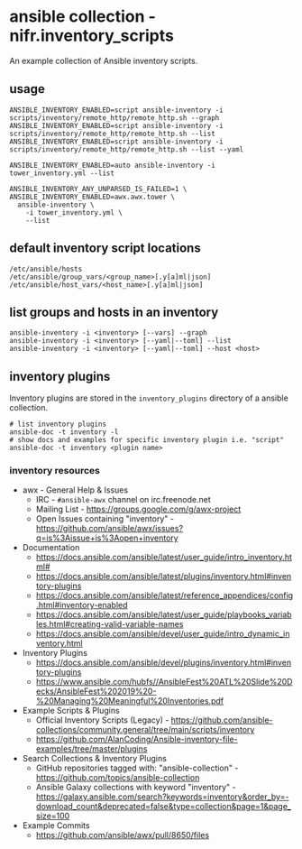 # ansible collection - nifr.inventory_scripts

An example collection of Ansible inventory scripts.

## usage

```
ANSIBLE_INVENTORY_ENABLED=script ansible-inventory -i scripts/inventory/remote_http/remote_http.sh --graph
ANSIBLE_INVENTORY_ENABLED=script ansible-inventory -i scripts/inventory/remote_http/remote_http.sh --list
ANSIBLE_INVENTORY_ENABLED=script ansible-inventory -i scripts/inventory/remote_http/remote_http.sh --list --yaml

ANSIBLE_INVENTORY_ENABLED=auto ansible-inventory -i tower_inventory.yml --list

ANSIBLE_INVENTORY_ANY_UNPARSED_IS_FAILED=1 \
ANSIBLE_INVENTORY_ENABLED=awx.awx.tower \
  ansible-inventory \
    -i tower_inventory.yml \
    --list
```

## default inventory script locations

```
/etc/ansible/hosts
/etc/ansible/group_vars/<group_name>[.y[a]ml|json]
/etc/ansible/host_vars/<host_name>[.y[a]ml|json]
```

## list groups and hosts in an inventory

```
ansible-inventory -i <inventory> [--vars] --graph
ansible-inventory -i <inventory> [--yaml|--toml] --list
ansible-inventory -i <inventory> [--yaml|--toml] --host <host>
```

## inventory plugins

Inventory plugins are stored in the `inventory_plugins` directory of a ansible collection.

```
# list inventory plugins
ansible-doc -t inventory -l
# show docs and examples for specific inventory plugin i.e. "script"
ansible-doc -t inventory <plugin name>
```

### inventory resources

* awx - General Help & Issues
  * IRC - `#ansible-awx` channel on irc.freenode.net
  * Mailing List - https://groups.google.com/g/awx-project
  * Open Issues containing "inventory" - https://github.com/ansible/awx/issues?q=is%3Aissue+is%3Aopen+inventory
* Documentation
  * https://docs.ansible.com/ansible/latest/user_guide/intro_inventory.html#
  * https://docs.ansible.com/ansible/latest/plugins/inventory.html#inventory-plugins
  * https://docs.ansible.com/ansible/latest/reference_appendices/config.html#inventory-enabled
  * https://docs.ansible.com/ansible/latest/user_guide/playbooks_variables.html#creating-valid-variable-names
  * https://docs.ansible.com/ansible/devel/user_guide/intro_dynamic_inventory.html
* Inventory Plugins
  * https://docs.ansible.com/ansible/devel/plugins/inventory.html#inventory-plugins
  * https://www.ansible.com/hubfs//AnsibleFest%20ATL%20Slide%20Decks/AnsibleFest%202019%20-%20Managing%20Meaningful%20Inventories.pdf
* Example Scripts & Plugins
  * Official Inventory Scripts (Legacy) - https://github.com/ansible-collections/community.general/tree/main/scripts/inventory
  * https://github.com/AlanCoding/Ansible-inventory-file-examples/tree/master/plugins
* Search Collections & Inventory Plugins
  * GitHub repositories tagged with: "ansible-collection" - https://github.com/topics/ansible-collection
  * Ansible Galaxy collections with keyword "inventory" - https://galaxy.ansible.com/search?keywords=inventory&order_by=-download_count&deprecated=false&type=collection&page=1&page_size=100
* Example Commits
  * https://github.com/ansible/awx/pull/8650/files
